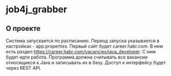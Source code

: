 # job4j_grabber

## О проекте

Система запускается по расписанию. Период запуска указывается в настройках - app.properties.
Первый сайт будет career.habr.com. В нем есть раздел https://career.habr.com/vacancies/java_developer. С ним будет идти работа.
Программа должна считывать все вакансии относящиеся к Java и записывать их в базу.
Доступ к интерфейсу будет через REST API.